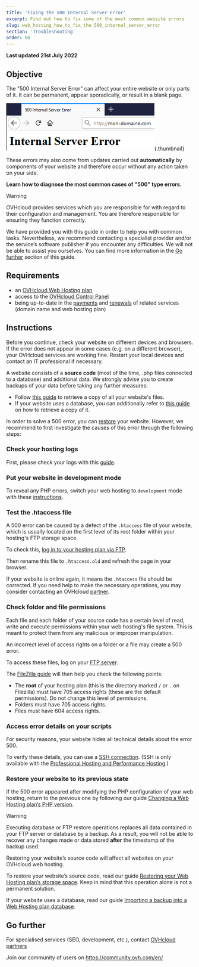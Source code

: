 ```yaml
---
title: 'Fixing the 500 Internal Server Error'
excerpt: Find out how to fix some of the most common website errors
slug: web_hosting_how_to_fix_the_500_internal_server_error
section: 'Troubleshooting'
order: 06
---
```



**Last updated 21st July 2022**

## Objective

The "500 Internal Server Error" can affect your entire website or only parts of it. It can be permanent, appear sporadically, or result in a blank page.

![error500](images/error-500-2.png){.thumbnail}

These errors may also come from updates carried out **automatically** by components of your website and therefore occur without any action taken on your side.

**Learn how to diagnose the most common cases of "500" type errors.**

> [!warning]
>
> OVHcloud provides services which you are responsible for with regard to their configuration and management. You are therefore responsible for ensuring they function correctly.
>
> We have provided you with this guide in order to help you with common tasks. Nevertheless, we recommend contacting a specialist provider and/or the service’s software publisher if you encounter any difficulties. We will not be able to assist you ourselves. You can find more information in the [Go further](#gofurther) section of this guide.
>

## Requirements

- an [OVHcloud Web Hosting plan](https://www.ovhcloud.com/en-sg/web-hosting/)
- access to the [OVHcloud Control Panel](https://ca.ovh.com/auth/?action=gotomanager&from=https://www.ovh.com/sg/&ovhSubsidiary=sg)
- being up-to-date in the [payments](https://docs.ovh.com/sg/en/billing/manage-ovh-bills/#pay-bills) and [renewals](https://docs.ovh.com/sg/en/billing/how-to-use-automatic-renewal-at-ovh/#renewal-management) of related services (domain name and web hosting plan)

## Instructions

Before you continue, check your website on different devices and browsers. If the error does not appear in some cases (e.g. on a different browser), your OVHcloud services are working fine. Restart your local devices and contact an IT professional if necessary.

A website consists of a **source code** (most of the time, .php files connected to a database) and additional data. We strongly advise you to create backups of your data before taking any further measures:

- Follow [this guide](../web_hosting_filezilla_user_guide/) to retrieve a copy of all your website's files.
- If your website uses a database, you can additionally refer to [this guide](../web_hosting_database_export_guide/) on how to retrieve a copy of it.

In order to solve a 500 error, you can [restore](#restore) your website. However, we recommend to first investigate the causes of this error through the following steps:

### Check your hosting logs

First, please check your logs with this [guide](../shared_view_my_websites_logs_and_statistics/).

### Put your website in development mode

To reveal any PHP errors, switch your web hosting to `development` mode with these [instructions](../modify_your_web_hosting_systems_runtime_environment/#step-2-check-your-web-hosting-plans-configuration).

### Test the .htaccess file

A 500 error can be caused by a defect of the `.htaccess` file of your website, which is usually located on the first level of its root folder within your hosting's FTP storage space.

To check this, [log in to your hosting plan via FTP](../log-in-to-storage-ftp-web-hosting/).

Then rename this file to `.htaccess.old` and refresh the page in your browser.

If your website is online again, it means the `.htaccess` file should be corrected. If you need help to make the necessary operations, you may consider contacting an OVHcloud [partner](https://partner.ovhcloud.com/en-sg/directory/).

### Check folder and file permissions

Each file and each folder of your source code has a certain level of read, write and execute permissions within your web hosting's file system. This is meant to protect them from any malicious or improper manipulation.

An incorrect level of access rights on a folder or a file may create a 500 error.

To access these files, log on your [FTP server](../log-in-to-storage-ftp-web-hosting/).

The [FileZilla guide](../web_hosting_filezilla_user_guide/#file-and-folder-permissions) will then help you check the following points:

- The **root** of your hosting plan (this is the directory marked `/` or `.` on Filezilla) must have 705 access rights (these are the default permissions). Do not change this level of permissions.
- Folders must have 705 access rights.
- Files must have 604 access rights.

### Access error details on your scripts

For security reasons, your website hides all technical details about the error 500.

To verify these details, you can use a [SSH connection](../web_hosting_ssh_on_web_hosting_packages/). (SSH is only available with the [Professional Hosting and Performance Hosting](https://www.ovhcloud.com/en-sg/web-hosting/).)

### Restore your website to its previous state <a name="restore"></a>

If the 500 error appeared after modifying the PHP configuration of your web hosting, return to the previous one by following our guide [Changing a Web Hosting plan’s PHP version](../how_to_configure_php_on_your_ovh_web_hosting_package_2014/).

> [!warning]
>
> Executing database or FTP restore operations replaces all data contained in your FTP server or database by a backup. As a result, you will not be able to recover any changes made or data stored **after** the timestamp of the backup used.
>
> Restoring your website’s source code will affect all websites on your OVHcloud web hosting.
>

To restore your website’s source code, read our guide [Restoring your Web Hosting plan’s storage space](../restoring-ftp-filezilla-control-panel/). Keep in mind that this operation alone is not a permanent solution.

If your website uses a database, read our guide [Importing a backup into a Web Hosting plan database](../web_hosting_guide_to_importing_a_mysql_database/#restore-a-backup-from-the-control-panel).


## Go further <a name="gofurther"></a>

For specialised services (SEO, development, etc.), contact [OVHcloud partners](https://partner.ovhcloud.com/en-sg/directory/)

Join our community of users on <https://community.ovh.com/en/>
